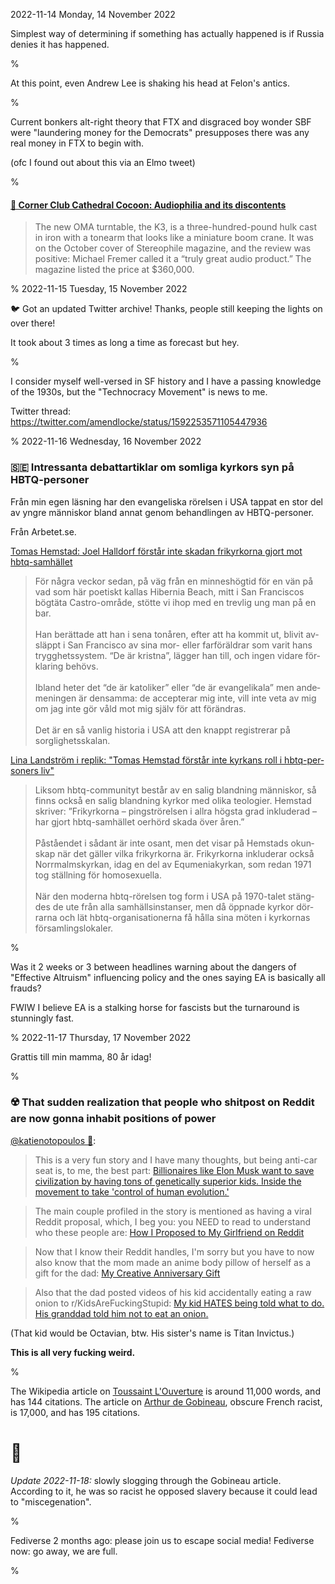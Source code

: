 2022-11-14 Monday, 14 November 2022

Simplest way of determining if something has actually happened is if Russia denies it has happened.

%

At this point, even Andrew Lee is shaking his head at Felon's antics.

%

Current bonkers alt-right theory that FTX and disgraced boy wonder SBF were "laundering money for the Democrats" presupposes there was any real money in FTX to begin with. 

(ofc I found out about this via an Elmo tweet)

%

#### [🔗 Corner Club Cathedral Cocoon: Audiophilia and its discontents][corner-club]

> The new OMA turntable, the K3, is a three-hundred-pound hulk cast in iron with a tonearm that looks like a miniature boom crane. It was on the October cover of Stereophile magazine, and the review was positive: Michael Fremer called it a “truly  great audio product.” The magazine listed the price at  $360,000.

[corner-club]: https://harpers.org/archive/2022/12/corner-club-cathedral-cocoon-audiophilia-and-its-discontents/

%
2022-11-15 Tuesday, 15 November 2022

🐦 Got an updated Twitter archive! Thanks, people still keeping the lights on over there! 

It took about 3 times as long a time as forecast but hey.

%

I consider myself well-versed in SF history and I have a passing knowledge of the 1930s, but the "Technocracy Movement" is news to me.

Twitter thread: https://twitter.com/amendlocke/status/1592253571105447936

%
2022-11-16 Wednesday, 16 November 2022

<div lang='sv-se'>

<h3> 🇸🇪  Intressanta debattartiklar om somliga kyrkors syn på HBTQ-personer</h3>

Från min egen läsning har den evangeliska rörelsen i USA tappat en stor del av yngre människor bland annat genom behandlingen av HBTQ-personer. 

Från Arbetet.se.

[Tomas Hemstad: Joel Halldorf förstår inte skadan frikyrkorna gjort mot hbtq-samhället](https://arbetet.se/2022/11/15/joel-halldorf-forstar-inte-skadan-frikyrkorna-gjort-mot-hbtq-samhallet/)

> För några veckor sedan, på väg från en minneshögtid för en vän på vad som här poetiskt kallas Hibernia Beach, mitt i San Franciscos bögtäta Castro-område, stötte vi ihop med en trevlig ung man på en bar. <br/><br/>Han berättade att han i sena tonåren, efter att ha kommit ut, blivit avsläppt i San Francisco av sina mor- eller farföräldrar som varit hans trygghetssystem. “De är kristna”, lägger han till, och ingen vidare förklaring behövs. <br/><br/> Ibland heter det “de är katoliker” eller “de är evangelikala” men andemeningen är densamma: de accepterar mig inte, vill inte veta av mig om jag inte gör våld mot mig själv för att förändras.<br/><br/>Det är en så vanlig historia i USA att den knappt registrerar på sorglighetsskalan.

[Lina Landström i replik: "Tomas Hemstad förstår inte kyrkans roll i hbtq-personers liv"](https://arbetet.se/2022/11/16/tomas-hemstad-forstar-inte-kyrkans-roll-i-hbtq-personers-liv/)

> Liksom hbtq-communityt består av en salig blandning människor, så finns också en salig blandning kyrkor med olika teologier. Hemstad skriver: ”Frikyrkorna – pingströrelsen i allra högsta grad inkluderad – har gjort hbtq-samhället oerhörd skada över åren.” <br/><br/>Påståendet i sådant är inte osant, men det visar på Hemstads okunskap när det gäller vilka frikyrkorna är. Frikyrkorna inkluderar också Norrmalmskyrkan, idag en del av Equmeniakyrkan, som redan 1971 tog ställning för homosexuella. <br/><br/>När den moderna hbtq-rörelsen tog form i USA på 1970-talet stängdes de ute från alla samhällsinstanser, men då öppnade kyrkor dörrarna och lät hbtq-organisationerna få hålla sina möten i kyrkornas församlingslokaler.

</div>

%

Was it 2 weeks or 3 between headlines warning about the dangers of "Effective Altruism" influencing policy and the ones saying EA is basically all frauds? 

FWIW I believe EA is a stalking horse for fascists but the turnaround is stunningly fast. 

%
2022-11-17 Thursday, 17 November 2022

Grattis till min mamma, 80 år idag! 

%

### ☢️ That sudden realization that people who shitpost on Reddit are now gonna inhabit positions of power

[@katienotopoulos 🧵](https://twitter.com/katienotopoulos/status/1593332056888680451?s=20):

> This is a very fun story and I have many thoughts, but being anti-car seat is, to me, the best part: [Billionaires like Elon Musk want to save civilization by having tons of genetically superior kids. Inside the movement to take 'control of human evolution.'][business-insider-pronatalism]

> The main couple profiled in the story is mentioned as having a viral Reddit proposal, which, I beg you: you NEED to read to understand who these people are: [How I Proposed to My Girlfriend on Reddit][huffpo-proposal]

> Now that I know their Reddit handles, I'm sorry but you have to now also know that the mom made an anime body pillow of herself as a gift for the dad: [My Creative Anniversary Gift](https://imgur.com/a/A7QDZ)

> Also that the dad posted videos of his kid accidentally eating a raw onion to r/KidsAreFuckingStupid: [My kid HATES being told what to do. His granddad told him not to eat an onion.][reddit-kids-stupid]

(That kid would be Octavian, btw. His sister's name is Titan Invictus.)

__This is all very fucking weird.__

[business-insider-pronatalism]: https://www.businessinsider.com/pronatalism-elon-musk-simone-malcolm-collins-underpopulation-breeding-tech-2022-11?r=US&IR=T
[huffpo-proposal]: https://www.huffpost.com/entry/reddit-proposal_b_3713560
[reddit-kids-stupid]: https://www.reddit.com/r/KidsAreFuckingStupid/comments/o1qoim/my_kid_hates_being_told_what_to_do_his_granddad/

%

The Wikipedia article on [Toussaint L'Ouverture](https://en.wikipedia.org/wiki/Toussaint_Louverture) is around 11,000 words, and has 144 citations. The article on [Arthur de Gobineau](https://en.wikipedia.org/wiki/Arthur_de_Gobineau), obscure French racist, is 17,000, and has 195 citations.

# 🤔

*Update 2022-11-18:* slowly slogging through the Gobineau article. According to it, he was so racist he opposed slavery because it could lead to "miscegenation". 

%

Fediverse 2 months ago: please join us to escape social media! Fediverse now: go away, we are full.

%
